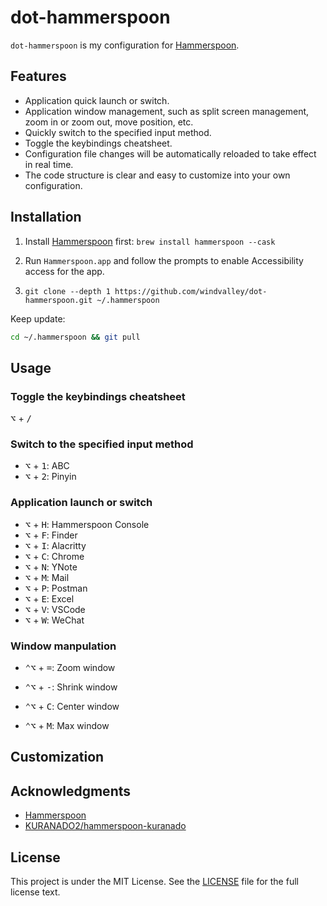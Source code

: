 # dot-hammerspoon

`dot-hammerspoon` is my configuration for [Hammerspoon](http://www.hammerspoon.org/).

## Features

- Application quick launch or switch.
- Application window management, such as split screen management, zoom in or zoom out, move position, etc.
- Quickly switch to the specified input method.
- Toggle the keybindings cheatsheet.
- Configuration file changes will be automatically reloaded to take effect in real time.
- The code structure is clear and easy to customize into your own configuration.

## Installation

1. Install [Hammerspoon](http://www.hammerspoon.org/) first: `brew install hammerspoon --cask`

2. Run `Hammerspoon.app` and follow the prompts to enable Accessibility access for the app.

3. `git clone --depth 1 https://github.com/windvalley/dot-hammerspoon.git ~/.hammerspoon`

Keep update:

```sh
cd ~/.hammerspoon && git pull
```

## Usage

### Toggle the keybindings cheatsheet

<kbd>⌥</kbd> + <kbd>/</kbd>

### Switch to the specified input method

- <kbd>⌥</kbd> + <kbd>1</kbd>: ABC
- <kbd>⌥</kbd> + <kbd>2</kbd>: Pinyin

### Application launch or switch

- <kbd>⌥</kbd> + <kbd>H</kbd>: Hammerspoon Console
- <kbd>⌥</kbd> + <kbd>F</kbd>: Finder
- <kbd>⌥</kbd> + <kbd>I</kbd>: Alacritty
- <kbd>⌥</kbd> + <kbd>C</kbd>: Chrome
- <kbd>⌥</kbd> + <kbd>N</kbd>: YNote
- <kbd>⌥</kbd> + <kbd>M</kbd>: Mail
- <kbd>⌥</kbd> + <kbd>P</kbd>: Postman
- <kbd>⌥</kbd> + <kbd>E</kbd>: Excel
- <kbd>⌥</kbd> + <kbd>V</kbd>: VSCode
- <kbd>⌥</kbd> + <kbd>W</kbd>: WeChat

### Window manpulation

- <kbd>⌃</kbd><kbd>⌥</kbd> + <kbd>=</kbd>: Zoom window
- <kbd>⌃</kbd><kbd>⌥</kbd> + <kbd>-</kbd>: Shrink window

- <kbd>⌃</kbd><kbd>⌥</kbd> + <kbd>C</kbd>: Center window
- <kbd>⌃</kbd><kbd>⌥</kbd> + <kbd>M</kbd>: Max window

## Customization

## Acknowledgments

- [Hammerspoon](https://github.com/Hammerspoon/hammerspoon)
- [KURANADO2/hammerspoon-kuranado](https://github.com/KURANADO2/hammerspoon-kuranado)

## License

This project is under the MIT License.
See the [LICENSE](LICENSE) file for the full license text.
